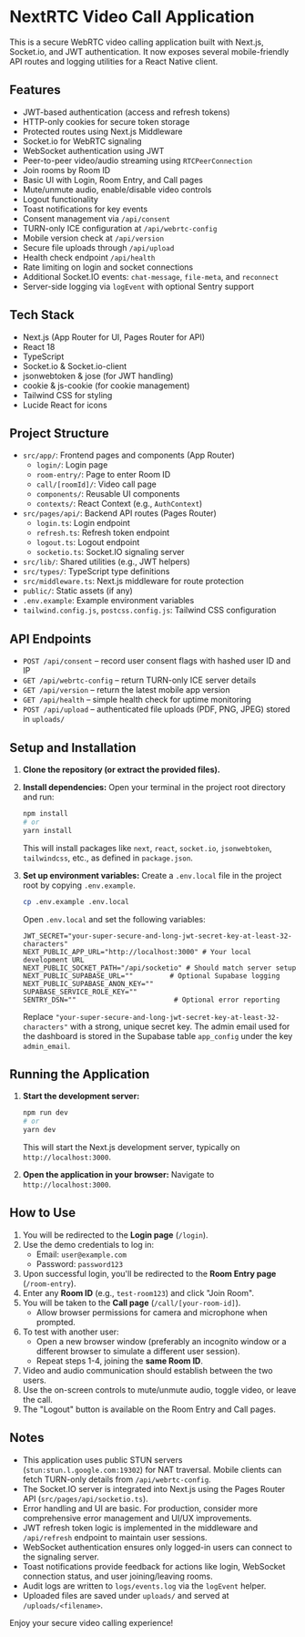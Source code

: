 
# NextRTC Video Call Application

This is a secure WebRTC video calling application built with Next.js, Socket.io, and JWT authentication. It now exposes several mobile-friendly API routes and logging utilities for a React Native client.

## Features

- JWT-based authentication (access and refresh tokens)
- HTTP-only cookies for secure token storage
- Protected routes using Next.js Middleware
- Socket.io for WebRTC signaling
- WebSocket authentication using JWT
- Peer-to-peer video/audio streaming using `RTCPeerConnection`
- Join rooms by Room ID
- Basic UI with Login, Room Entry, and Call pages
- Mute/unmute audio, enable/disable video controls
- Logout functionality
- Toast notifications for key events
- Consent management via `/api/consent`
- TURN-only ICE configuration at `/api/webrtc-config`
- Mobile version check at `/api/version`
- Secure file uploads through `/api/upload`
- Health check endpoint `/api/health`
- Rate limiting on login and socket connections
- Additional Socket.IO events: `chat-message`, `file-meta`, and `reconnect`
- Server-side logging via `logEvent` with optional Sentry support

## Tech Stack

- Next.js (App Router for UI, Pages Router for API)
- React 18
- TypeScript
- Socket.io & Socket.io-client
- jsonwebtoken & jose (for JWT handling)
- cookie & js-cookie (for cookie management)
- Tailwind CSS for styling
- Lucide React for icons

## Project Structure

- `src/app/`: Frontend pages and components (App Router)
  - `login/`: Login page
  - `room-entry/`: Page to enter Room ID
  - `call/[roomId]/`: Video call page
  - `components/`: Reusable UI components
  - `contexts/`: React Context (e.g., `AuthContext`)
- `src/pages/api/`: Backend API routes (Pages Router)
  - `login.ts`: Login endpoint
  - `refresh.ts`: Refresh token endpoint
  - `logout.ts`: Logout endpoint
  - `socketio.ts`: Socket.IO signaling server
- `src/lib/`: Shared utilities (e.g., JWT helpers)
- `src/types/`: TypeScript type definitions
- `src/middleware.ts`: Next.js middleware for route protection
- `public/`: Static assets (if any)
- `.env.example`: Example environment variables
- `tailwind.config.js`, `postcss.config.js`: Tailwind CSS configuration

## API Endpoints

- `POST /api/consent` – record user consent flags with hashed user ID and IP
- `GET /api/webrtc-config` – return TURN-only ICE server details
- `GET /api/version` – return the latest mobile app version
- `GET /api/health` – simple health check for uptime monitoring
- `POST /api/upload` – authenticated file uploads (PDF, PNG, JPEG) stored in `uploads/`

## Setup and Installation

1.  **Clone the repository (or extract the provided files).**

2.  **Install dependencies:**
    Open your terminal in the project root directory and run:
    ```bash
    npm install
    # or
    yarn install
    ```
    This will install packages like `next`, `react`, `socket.io`, `jsonwebtoken`, `tailwindcss`, etc., as defined in `package.json`.

3.  **Set up environment variables:**
    Create a `.env.local` file in the project root by copying `.env.example`.
    ```bash
    cp .env.example .env.local
    ```
    Open `.env.local` and set the following variables:
    ```env
    JWT_SECRET="your-super-secure-and-long-jwt-secret-key-at-least-32-characters"
    NEXT_PUBLIC_APP_URL="http://localhost:3000" # Your local development URL
    NEXT_PUBLIC_SOCKET_PATH="/api/socketio" # Should match server setup
    NEXT_PUBLIC_SUPABASE_URL=""         # Optional Supabase logging
    NEXT_PUBLIC_SUPABASE_ANON_KEY=""
    SUPABASE_SERVICE_ROLE_KEY=""
    SENTRY_DSN=""                        # Optional error reporting
    ```
    Replace `"your-super-secure-and-long-jwt-secret-key-at-least-32-characters"` with a strong, unique secret key.
     The admin email used for the dashboard is stored in the Supabase table `app_config` under the key `admin_email`.
 

## Running the Application

1.  **Start the development server:**
    ```bash
    npm run dev
    # or
    yarn dev
    ```
    This will start the Next.js development server, typically on `http://localhost:3000`.

2.  **Open the application in your browser:**
    Navigate to `http://localhost:3000`.

## How to Use

1.  You will be redirected to the **Login page** (`/login`).
2.  Use the demo credentials to log in:
    -   Email: `user@example.com`
    -   Password: `password123`
3.  Upon successful login, you'll be redirected to the **Room Entry page** (`/room-entry`).
4.  Enter any **Room ID** (e.g., `test-room123`) and click "Join Room".
5.  You will be taken to the **Call page** (`/call/[your-room-id]`).
    -   Allow browser permissions for camera and microphone when prompted.
6.  To test with another user:
    -   Open a new browser window (preferably an incognito window or a different browser to simulate a different user session).
    -   Repeat steps 1-4, joining the **same Room ID**.
7.  Video and audio communication should establish between the two users.
8.  Use the on-screen controls to mute/unmute audio, toggle video, or leave the call.
9.  The "Logout" button is available on the Room Entry and Call pages.

## Notes

-   This application uses public STUN servers (`stun:stun.l.google.com:19302`) for NAT traversal. Mobile clients can fetch TURN-only details from `/api/webrtc-config`.
-   The Socket.IO server is integrated into Next.js using the Pages Router API (`src/pages/api/socketio.ts`).
-   Error handling and UI are basic. For production, consider more comprehensive error management and UI/UX improvements.
-   JWT refresh token logic is implemented in the middleware and `/api/refresh` endpoint to maintain user sessions.
-   WebSocket authentication ensures only logged-in users can connect to the signaling server.
-   Toast notifications provide feedback for actions like login, WebSocket connection status, and user joining/leaving rooms.
-   Audit logs are written to `logs/events.log` via the `logEvent` helper.
-   Uploaded files are saved under `uploads/` and served at `/uploads/<filename>`.

Enjoy your secure video calling experience!
